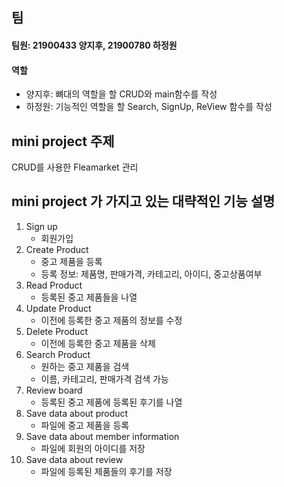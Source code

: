 ## 팀
#### 팀원: 21900433 양지후, 21900780 하정원
#### 역할 
- 양지후: 뼈대의 역할을 할 CRUD와 main함수를 작성
- 하정원: 기능적인 역할을 할 Search, SignUp, ReView 함수를 작성

## mini project 주제

CRUD를 사용한 Fleamarket 관리


## mini project 가 가지고 있는 대략적인 기능 설명

1. Sign up
    * 회원가입
2. Create Product
    * 중고 제품을 등록
    * 등록 정보: 제품명, 판매가격, 카테고리, 아이디, 중고상품여부
3. Read Product 
    * 등록된 중고 제품들을 나열
4. Update Product 
    * 이전에 등록한 중고 제품의 정보를 수정
5. Delete Product 
    * 이전에 등록한 중고 제품을 삭제
6. Search Product 
    * 원하는 중고 제품을 검색
    * 이름, 카테고리, 판매가격 검색 가능
7. Review board
    * 등록된 중고 제품에 등록된 후기를 나열
8. Save data about product  
    * 파일에 중고 제품을 등록
9. Save data about member information  
    * 파일에 회원의 아이디를 저장
10. Save data about review 
    * 파일에 등록된 제품들의 후기를 저장

